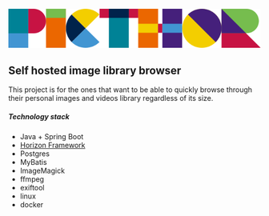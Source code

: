 ![Picthor.io](https://raw.githubusercontent.com/picthor-io/picthor-io-ui/main/src/assets/picthor-logo-color-big.png)

## Self hosted image library browser

This project is for the ones that want to be able to quickly browse through their personal images and videos library regardless of its size.


##### Technology stack
- Java + Spring Boot
- [Horizon Framework](https://github.com/realcnbs/horizon-framework)
- Postgres
- MyBatis 
- ImageMagick
- ffmpeg
- exiftool
- linux
- docker
